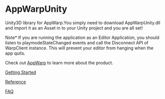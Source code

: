 AppWarpUnity
============

Unity3D library for AppWarp.You simply need to download AppWarpUnity.dll and import it as an Asset in to your Unity project 
and you are all set!

Note* If you are running the application as an Editor Application, you should listen to playmodeStateChanged events
and call the Disconnect API of WarpClient instance. This will prevent your editor from hanging when the app quits.

Check out [AppWarp](http://appwarp.shephertz.com/) to learn more about the product.

[Getting Started](https://github.com/shephertz/AppWarp_WP7_SDK_DLL/wiki/Getting-Started)

[Reference](https://github.com/shephertz/AppWarp_WP7_SDK_DLL/wiki/Reference)

[FAQ](https://github.com/shephertz/AppWarp_JAVA_SDK_JAR/wiki/FAQ)
